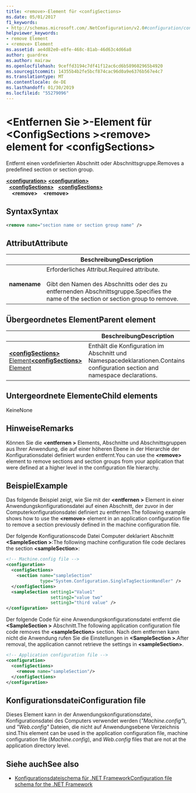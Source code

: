 ```yaml
---
title: <remove>-Element für <configSections>
ms.date: 05/01/2017
f1_keywords:
- http://schemas.microsoft.com/.NetConfiguration/v2.0#configuration/configSections/remove
helpviewer_keywords:
- remove Element
- <remove> Element
ms.assetid: ae4d82e0-e8fe-468c-81ab-46d63c4d66a8
author: guardrex
ms.author: mairaw
ms.openlocfilehash: 9ceffd3194c7df41f12ac6cd6b589602965b4920
ms.sourcegitcommit: 14355b4b2fe5bcf874cac96d0a9e6376b567e4c7
ms.translationtype: MT
ms.contentlocale: de-DE
ms.lasthandoff: 01/30/2019
ms.locfileid: "55279096"
---
```

# <a name="remove-element-for-configsections"></a><span data-ttu-id="022cb-102">\<Entfernen Sie >-Element für \<ConfigSections ></span><span class="sxs-lookup"><span data-stu-id="022cb-102">\<remove> element for \<configSections></span></span>

<span data-ttu-id="022cb-103">Entfernt einen vordefinierten Abschnitt oder Abschnittsgruppe.</span><span class="sxs-lookup"><span data-stu-id="022cb-103">Removes a predefined section or section group.</span></span>

<span data-ttu-id="022cb-104">[**\<configuration>**](~/docs/framework/configure-apps/file-schema/configuration-element.md) </span><span class="sxs-lookup"><span data-stu-id="022cb-104">[**\<configuration>**](~/docs/framework/configure-apps/file-schema/configuration-element.md) </span></span>  
<span data-ttu-id="022cb-105">&nbsp;&nbsp;[**\<configSections>**](~/docs/framework/configure-apps/file-schema/configsections-element-for-configuration.md) </span><span class="sxs-lookup"><span data-stu-id="022cb-105">&nbsp;&nbsp;[**\<configSections>**](~/docs/framework/configure-apps/file-schema/configsections-element-for-configuration.md) </span></span>  
<span data-ttu-id="022cb-106">&nbsp;&nbsp;&nbsp;&nbsp;**\<remove>**</span><span class="sxs-lookup"><span data-stu-id="022cb-106">&nbsp;&nbsp;&nbsp;&nbsp;**\<remove>**</span></span>

## <a name="syntax"></a><span data-ttu-id="022cb-107">Syntax</span><span class="sxs-lookup"><span data-stu-id="022cb-107">Syntax</span></span>

```xml
<remove name="section name or section group name" />
```

## <a name="attribute"></a><span data-ttu-id="022cb-108">Attribut</span><span class="sxs-lookup"><span data-stu-id="022cb-108">Attribute</span></span>

|           | <span data-ttu-id="022cb-109">Beschreibung</span><span class="sxs-lookup"><span data-stu-id="022cb-109">Description</span></span> |
| --------- | ----------- |
| <span data-ttu-id="022cb-110">**name**</span><span class="sxs-lookup"><span data-stu-id="022cb-110">**name**</span></span>  | <span data-ttu-id="022cb-111">Erforderliches Attribut.</span><span class="sxs-lookup"><span data-stu-id="022cb-111">Required attribute.</span></span><br><br><span data-ttu-id="022cb-112">Gibt den Namen des Abschnitts oder des zu entfernenden Abschnittsgruppe.</span><span class="sxs-lookup"><span data-stu-id="022cb-112">Specifies the name of the section or section group to remove.</span></span> |

## <a name="parent-element"></a><span data-ttu-id="022cb-113">Übergeordnetes Element</span><span class="sxs-lookup"><span data-stu-id="022cb-113">Parent element</span></span>

|     | <span data-ttu-id="022cb-114">Beschreibung</span><span class="sxs-lookup"><span data-stu-id="022cb-114">Description</span></span> |
| --- | ----------- |
| [<span data-ttu-id="022cb-115">**\<configSections>** Element</span><span class="sxs-lookup"><span data-stu-id="022cb-115">**\<configSections>** Element</span></span>](~/docs/framework/configure-apps/file-schema/configsections-element-for-configuration.md) | <span data-ttu-id="022cb-116">Enthält die Konfiguration im Abschnitt und Namespacedeklarationen.</span><span class="sxs-lookup"><span data-stu-id="022cb-116">Contains configuration section and namespace declarations.</span></span> |

## <a name="child-elements"></a><span data-ttu-id="022cb-117">Untergeordnete Elemente</span><span class="sxs-lookup"><span data-stu-id="022cb-117">Child elements</span></span>

<span data-ttu-id="022cb-118">Keine</span><span class="sxs-lookup"><span data-stu-id="022cb-118">None</span></span>

## <a name="remarks"></a><span data-ttu-id="022cb-119">Hinweise</span><span class="sxs-lookup"><span data-stu-id="022cb-119">Remarks</span></span>

<span data-ttu-id="022cb-120">Können Sie die  **\<entfernen >** Elements, Abschnitte und Abschnittsgruppen aus Ihrer Anwendung, die auf einer höheren Ebene in der Hierarchie der Konfigurationsdatei definiert wurden entfernt.</span><span class="sxs-lookup"><span data-stu-id="022cb-120">You can use the **\<remove>** element to remove sections and section groups from your application that were defined at a higher level in the configuration file hierarchy.</span></span>

## <a name="example"></a><span data-ttu-id="022cb-121">Beispiel</span><span class="sxs-lookup"><span data-stu-id="022cb-121">Example</span></span>

<span data-ttu-id="022cb-122">Das folgende Beispiel zeigt, wie Sie mit der  **\<entfernen >** Element in einer Anwendungskonfigurationsdatei auf einen Abschnitt, der zuvor in der Computerkonfigurationsdatei definiert zu entfernen.</span><span class="sxs-lookup"><span data-stu-id="022cb-122">The following example shows how to use the **\<remove>** element in an application configuration file to remove a section previously defined in the machine configuration file.</span></span>

<span data-ttu-id="022cb-123">Der folgende Konfigurationscode Datei Computer deklariert Abschnitt  **\<SampleSection >**:</span><span class="sxs-lookup"><span data-stu-id="022cb-123">The following machine configuration file code declares the section **\<sampleSection>**:</span></span>

```xml
<!-- Machine.config file -->
<configuration>
  <configSections>
    <section name="sampleSection"
             type="System.Configuration.SingleTagSectionHandler" />
  </configSections>
  <sampleSection setting1="Value1" 
                 setting2="value two" 
                 setting3="third value" />
</configuration>
```

<span data-ttu-id="022cb-124">Der folgende Code für eine Anwendungskonfigurationsdatei entfernt die  **\<SampleSection >** Abschnitt.</span><span class="sxs-lookup"><span data-stu-id="022cb-124">The following application configuration file code removes the **\<sampleSection>** section.</span></span> <span data-ttu-id="022cb-125">Nach dem entfernen kann nicht die Anwendung rufen Sie die Einstellungen in  **\<SampleSection >**.</span><span class="sxs-lookup"><span data-stu-id="022cb-125">After removal, the application cannot retrieve the settings in **\<sampleSection>**.</span></span>

```xml
<!-- Application configuration file -->
<configuration>
  <configSections>
    <remove name="sampleSection"/>
  </configSections>
</configuration>
```

## <a name="configuration-file"></a><span data-ttu-id="022cb-126">Konfigurationsdatei</span><span class="sxs-lookup"><span data-stu-id="022cb-126">Configuration file</span></span>

<span data-ttu-id="022cb-127">Dieses Element kann in der Anwendungskonfigurationsdatei, Konfigurationsdatei des Computers verwendet werden (*"Machine.config"*), und *"Web.config"* Dateien, die nicht auf Anwendungsebene Verzeichnis sind.</span><span class="sxs-lookup"><span data-stu-id="022cb-127">This element can be used in the application configuration file, machine configuration file (*Machine.config*), and *Web.config* files that are not at the application directory level.</span></span>

## <a name="see-also"></a><span data-ttu-id="022cb-128">Siehe auch</span><span class="sxs-lookup"><span data-stu-id="022cb-128">See also</span></span>

- [<span data-ttu-id="022cb-129">Konfigurationsdateischema für .NET Framework</span><span class="sxs-lookup"><span data-stu-id="022cb-129">Configuration file schema for the .NET Framework</span></span>](~/docs/framework/configure-apps/file-schema/index.md)
